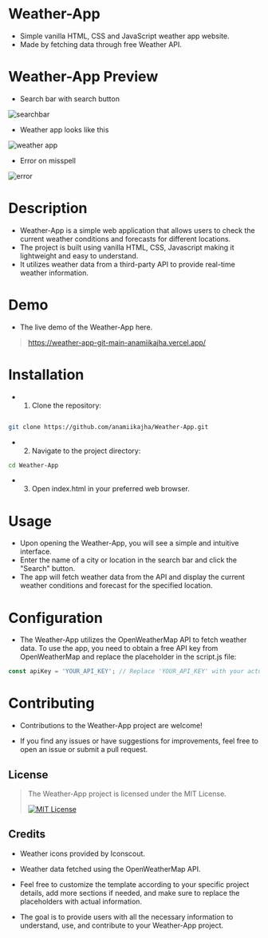 # Weather-App
- Simple vanilla HTML, CSS and JavaScript weather app website.
- Made by fetching data through free Weather API.

# Weather-App Preview
- Search bar with search button
>
![searchbar](https://github.com/anamiikajha/weatherApp/assets/89740849/e29ac54c-bc63-4850-982d-1ced1a7ce637)
>
- Weather app looks like this
>
![weather app](https://github.com/anamiikajha/weatherApp/assets/89740849/dc964870-1a2c-45f2-aaac-9b1956be23ce)
>
- Error on misspell
> 
![error](https://github.com/anamiikajha/weatherApp/assets/89740849/2cff287c-eac8-4b06-86ec-09a517b0966b)
>
# Description
- Weather-App is a simple web application that allows users to check the current weather conditions and forecasts for different locations.
- The project is built using vanilla HTML, CSS, Javascript making it lightweight and easy to understand.
-  It utilizes weather data from a third-party API to provide real-time weather information.
>
# Demo
>
- The live demo of the Weather-App here.
>
> https://weather-app-git-main-anamiikajha.vercel.app/
>
# Installation
- 1. Clone the repository:
```bash

git clone https://github.com/anamiikajha/Weather-App.git

```
>

- 2. Navigate to the project directory:
```bash
cd Weather-App
```
- 3. Open index.html in your preferred web browser.
>
# Usage
- Upon opening the Weather-App, you will see a simple and intuitive interface.
- Enter the name of a city or location in the search bar and click the "Search" button.
- The app will fetch weather data from the API and display the current weather conditions and forecast for the specified location.
>
# Configuration
- The Weather-App utilizes the OpenWeatherMap API to fetch weather data. To use the app, you need to obtain a free API key from OpenWeatherMap and replace the placeholder in the script.js file:

```javascript
const apiKey = 'YOUR_API_KEY'; // Replace 'YOUR_API_KEY' with your actual API key
```
>
# Contributing
- Contributions to the Weather-App project are welcome!
>
- If you find any issues or have suggestions for improvements, feel free to open an issue or submit a pull request.
>
## License
> The Weather-App project is licensed under the MIT License.
>
> [![MIT License](https://img.shields.io/badge/license-MIT-blue)](https://github.com/anamiikajha/Weather-App/blob/main/LICENSE)
>
## Credits
- Weather icons provided by Iconscout.
>
- Weather data fetched using the OpenWeatherMap API.
>
- Feel free to customize the template according to your specific project details, add more sections if needed, and make sure to replace the placeholders with actual information.
>
-  The goal is to provide users with all the necessary information to understand, use, and contribute to your Weather-App project.
>

